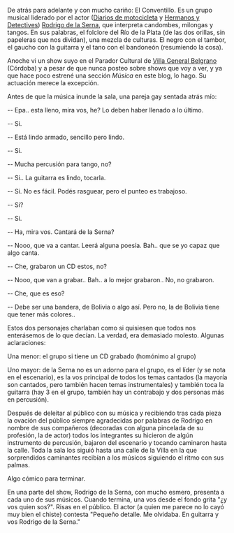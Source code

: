 <html><body><p>De atrás para adelante y con mucho cariño: El Conventillo. Es un grupo musical liderado por el actor (<a href="http://es.wikipedia.org/wiki/Diarios_de_motocicleta">Diarios de motocicleta</a> y <a href="http://es.wikipedia.org/wiki/Hermanos_y_detectives">Hermanos y Detectives</a>) <a href="http://es.wikipedia.org/wiki/Rodrigo_de_la_Serna">Rodrigo de la Serna</a>, que interpreta candombes, milongas y tangos. En sus palabras, el folclore del Río de la Plata (de las dos orillas, sin papeleras que nos dividan), una mezcla de culturas. El negro con el tambor, el gaucho con la guitarra y el tano con el bandoneón (resumiendo la cosa).



Anoche vi un show suyo en el Parador Cultural de <a href="http://www.vgb.org.ar/">Villa General Belgrano</a> (Córdoba) y a pesar de que nunca posteo sobre shows que voy a ver, y ya que hace poco estrené una sección <em>Música</em> en este blog, lo hago. Su actuación merece la excepción.

<!--more-->



Antes de que la música inunde la sala, una pareja gay sentada atrás mío:



-- Epa.. esta lleno, mira vos, he? Lo deben haber llenado a lo último.

-- Si.

-- Está lindo armado, sencillo pero lindo.

-- Si.

-- Mucha percusión para tango, no?

-- Si.. La guitarra es lindo, tocarla.

-- Si. No es fácil. Podés rasguear, pero el punteo es trabajoso.

-- Si?

-- Si.

-- Ha, mira vos. Cantará de la Serna?

-- Nooo, que va a cantar. Leerá alguna poesía. Bah.. que se yo capaz que algo canta.

-- Che, grabaron un CD estos, no?

-- Nooo, que van a grabar.. Bah.. a lo mejor grabaron.. No, no grabaron.

-- Che, que es eso?

-- Debe ser una bandera, de Bolivia o algo así. Pero no, la de Bolivia tiene que tener más colores..



Estos dos personajes charlaban como si quisiesen que todos nos enterásemos de lo que decían. La verdad, era demasiado molesto. Algunas aclaraciones:



Una menor: el grupo si tiene un CD grabado (homónimo al grupo)

Uno mayor: de la Serna no es un adorno para el grupo, es el líder (y se nota en el escenario), es la vos principal de todos los temas cantados (la mayoría son cantados, pero también hacen temas instrumentales) y también toca la guitarra (hay 3 en el grupo, también hay un contrabajo y dos personas más en percusión).



Después de deleitar al público con su música y recibiendo tras cada pieza la ovación del público siempre agradecidas por palabras de Rodrigo en nombre de sus compañeros (decoradas con alguna pincelada de su profesión, la de actor) todos los integrantes su hicieron de algún instrumento de percusión, bajaron del escenario y tocando caminaron hasta la calle. Toda la sala los siguió hasta una calle de la Villa en la que sorprendidos caminantes recibían a los músicos siguiendo el ritmo con sus palmas.



Algo cómico para terminar.



En una parte del show, Rodrigo de la Serna, con mucho esmero, presenta a cada uno de sus músicos. Cuando termina, una vos desde el fondo grita "¿y vos quien sos?". Risas en el público. El actor (a quien me parece no lo cayó muy bien el chiste) contesta "Pequeño detalle. Me olvidaba. En guitarra y vos Rodrigo de la Serna."</p></body></html>